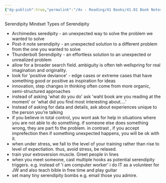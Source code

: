 ```yaml
---
{"dg-publish":true,"permalink":"/4x - Reading/41 Books/41.01 Book Notes/Serendipity Mindset/","title":"Serendipity Mindset","created":"2022-12-20T00:10:09.000+03:00","updated":"2024-02-14T20:17:41.795+03:00"}
---
```


Serendipity Mindset
Types of Serendipity
- Archimedes seredipity - an unexpected way to solve the problem we wanted to solve
- Post-it note serendipity - an unexpected solution to a different problem from the one you wanted to solve
- Thunderbolt Serendipity - an effortless solution to an unexpected or unrealized problem
- allow for a broader search field. ambiguity is often teh wellspring for real imagination and originality.
- look for 'positive deviance' - edge cases or extreme cases that have something good or positive as inspiration for ideas
- innovation, step changes in thinking often come from more organic, semi-structured approaches
- instead of asking 'what do you do' ask 'waht book are you reading at the moment' or 'what did you find most interesting about....'
- Instead of asking for data and details, ask about experiences unique to the person you’re talking
- if you believe in total control, you wont ask for help in situations where you are not able to do something. if someone else does something wrong, they are part fo the problem. in contrast , if you accept imprefection then if something unexpected happens, you will be ok with it.
- when under stress, we fall to the level of your training rather than rise to level of expectiation. thus, avoid stress, be relaxed.
- train your extroversion muscle. Greet people in lines
- when you meet someone, cast multiple hooks as potential serendipity triggers. e.g. instead of 'i am computer worker' i do IT as a volunteer for JW and also teach bible in free time and play guitar
- set many tiny serendipity bombs e.g. email those you admire.